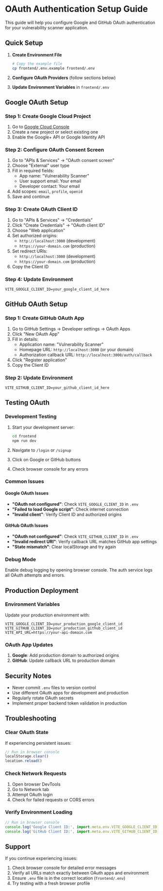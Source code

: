 # OAuth Authentication Setup Guide

This guide will help you configure Google and GitHub OAuth authentication for your vulnerability scanner application.

## Quick Setup

1. **Create Environment File**
   ```bash
   # Copy the example file
   cp frontend/.env.example frontend/.env
   ```

2. **Configure OAuth Providers** (follow sections below)

3. **Update Environment Variables** in `frontend/.env`

## Google OAuth Setup

### Step 1: Create Google Cloud Project
1. Go to [Google Cloud Console](https://console.cloud.google.com/)
2. Create a new project or select existing one
3. Enable the Google+ API or Google Identity API

### Step 2: Configure OAuth Consent Screen
1. Go to "APIs & Services" → "OAuth consent screen"
2. Choose "External" user type
3. Fill in required fields:
   - App name: "Vulnerability Scanner"
   - User support email: Your email
   - Developer contact: Your email
4. Add scopes: `email`, `profile`, `openid`
5. Save and continue

### Step 3: Create OAuth Client ID
1. Go to "APIs & Services" → "Credentials"
2. Click "Create Credentials" → "OAuth client ID"
3. Choose "Web application"
4. Set authorized origins:
   - `http://localhost:3000` (development)
   - `https://your-domain.com` (production)
5. Set redirect URIs:
   - `http://localhost:3000` (development)
   - `https://your-domain.com` (production)
6. Copy the Client ID

### Step 4: Update Environment
```env
VITE_GOOGLE_CLIENT_ID=your_google_client_id_here
```

## GitHub OAuth Setup

### Step 1: Create GitHub OAuth App
1. Go to GitHub Settings → Developer settings → OAuth Apps
2. Click "New OAuth App"
3. Fill in details:
   - Application name: "Vulnerability Scanner"
   - Homepage URL: `http://localhost:3000` (or your domain)
   - Authorization callback URL: `http://localhost:3000/auth/callback`
4. Click "Register application"
5. Copy the Client ID

### Step 2: Update Environment
```env
VITE_GITHUB_CLIENT_ID=your_github_client_id_here
```

## Testing OAuth

### Development Testing
1. Start your development server:
   ```bash
   cd frontend
   npm run dev
   ```

2. Navigate to `/login` or `/signup`
3. Click on Google or GitHub buttons
4. Check browser console for any errors

### Common Issues

#### Google OAuth Issues
- **"OAuth not configured"**: Check `VITE_GOOGLE_CLIENT_ID` in `.env`
- **"Failed to load Google script"**: Check internet connection
- **"Invalid client"**: Verify Client ID and authorized origins

#### GitHub OAuth Issues
- **"OAuth not configured"**: Check `VITE_GITHUB_CLIENT_ID` in `.env`
- **"Invalid redirect URI"**: Verify callback URL matches GitHub app settings
- **"State mismatch"**: Clear localStorage and try again

### Debug Mode
Enable debug logging by opening browser console. The auth service logs all OAuth attempts and errors.

## Production Deployment

### Environment Variables
Update your production environment with:
```env
VITE_GOOGLE_CLIENT_ID=your_production_google_client_id
VITE_GITHUB_CLIENT_ID=your_production_github_client_id
VITE_API_URL=https://your-api-domain.com
```

### OAuth App Updates
1. **Google**: Add production domain to authorized origins
2. **GitHub**: Update callback URL to production domain

## Security Notes

- Never commit `.env` files to version control
- Use different OAuth apps for development and production
- Regularly rotate OAuth secrets
- Implement proper backend token validation in production

## Troubleshooting

### Clear OAuth State
If experiencing persistent issues:
```javascript
// Run in browser console
localStorage.clear()
location.reload()
```

### Check Network Requests
1. Open browser DevTools
2. Go to Network tab
3. Attempt OAuth login
4. Check for failed requests or CORS errors

### Verify Environment Loading
```javascript
// Run in browser console
console.log('Google Client ID:', import.meta.env.VITE_GOOGLE_CLIENT_ID)
console.log('GitHub Client ID:', import.meta.env.VITE_GITHUB_CLIENT_ID)
```

## Support

If you continue experiencing issues:
1. Check browser console for detailed error messages
2. Verify all URLs match exactly between OAuth apps and environment
3. Ensure `.env` file is in the correct location (`frontend/.env`)
4. Try testing with a fresh browser profile
